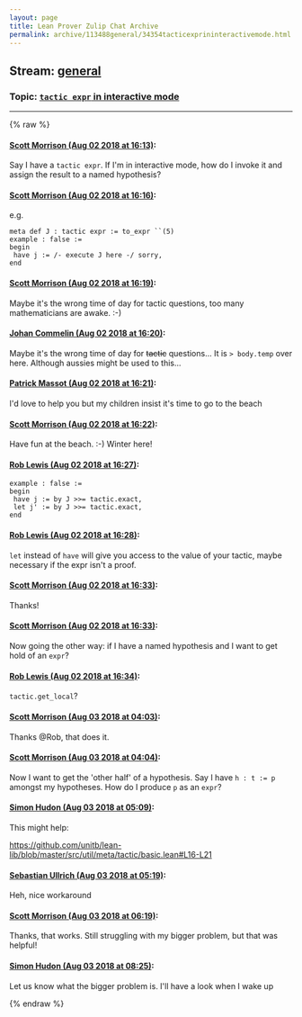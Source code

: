 ```yaml
---
layout: page
title: Lean Prover Zulip Chat Archive 
permalink: archive/113488general/34354tacticexprininteractivemode.html
---
```


## Stream: [general](index.html)
### Topic: [`tactic expr` in interactive mode](34354tacticexprininteractivemode.html)

---


{% raw %}
#### [ Scott Morrison (Aug 02 2018 at 16:13)](https://leanprover.zulipchat.com/#narrow/stream/113488-general/topic/%60tactic%20expr%60%20in%20interactive%20mode/near/130780443):
Say I have a `tactic expr`. If I'm in interactive mode, how do I invoke it and assign the result to a named hypothesis?

#### [ Scott Morrison (Aug 02 2018 at 16:16)](https://leanprover.zulipchat.com/#narrow/stream/113488-general/topic/%60tactic%20expr%60%20in%20interactive%20mode/near/130780624):
e.g.
````
meta def J : tactic expr := to_expr ``(5)
example : false :=
begin
 have j := /- execute J here -/ sorry,
end
````

#### [ Scott Morrison (Aug 02 2018 at 16:19)](https://leanprover.zulipchat.com/#narrow/stream/113488-general/topic/%60tactic%20expr%60%20in%20interactive%20mode/near/130780759):
Maybe it's the wrong time of day for tactic questions, too many mathematicians are awake. :-)

#### [ Johan Commelin (Aug 02 2018 at 16:20)](https://leanprover.zulipchat.com/#narrow/stream/113488-general/topic/%60tactic%20expr%60%20in%20interactive%20mode/near/130780842):
Maybe it's the wrong time of day for ~~tactic~~ questions...
It is `> body.temp` over here. Although aussies might be used to this...

#### [ Patrick Massot (Aug 02 2018 at 16:21)](https://leanprover.zulipchat.com/#narrow/stream/113488-general/topic/%60tactic%20expr%60%20in%20interactive%20mode/near/130780892):
I'd love to help you but my children insist it's time  to go to the beach

#### [ Scott Morrison (Aug 02 2018 at 16:22)](https://leanprover.zulipchat.com/#narrow/stream/113488-general/topic/%60tactic%20expr%60%20in%20interactive%20mode/near/130780959):
Have fun at the beach. :-) Winter here!

#### [ Rob Lewis (Aug 02 2018 at 16:27)](https://leanprover.zulipchat.com/#narrow/stream/113488-general/topic/%60tactic%20expr%60%20in%20interactive%20mode/near/130781162):
```
example : false :=
begin
 have j := by J >>= tactic.exact,
 let j' := by J >>= tactic.exact,
end
```

#### [ Rob Lewis (Aug 02 2018 at 16:28)](https://leanprover.zulipchat.com/#narrow/stream/113488-general/topic/%60tactic%20expr%60%20in%20interactive%20mode/near/130781187):
`let` instead of `have` will give you access to the value of your tactic, maybe necessary if the expr isn't a proof.

#### [ Scott Morrison (Aug 02 2018 at 16:33)](https://leanprover.zulipchat.com/#narrow/stream/113488-general/topic/%60tactic%20expr%60%20in%20interactive%20mode/near/130781526):
Thanks!

#### [ Scott Morrison (Aug 02 2018 at 16:33)](https://leanprover.zulipchat.com/#narrow/stream/113488-general/topic/%60tactic%20expr%60%20in%20interactive%20mode/near/130781551):
Now going the other way: if I have a named hypothesis and I want to get hold of an `expr`?

#### [ Rob Lewis (Aug 02 2018 at 16:34)](https://leanprover.zulipchat.com/#narrow/stream/113488-general/topic/%60tactic%20expr%60%20in%20interactive%20mode/near/130781619):
`tactic.get_local`?

#### [ Scott Morrison (Aug 03 2018 at 04:03)](https://leanprover.zulipchat.com/#narrow/stream/113488-general/topic/%60tactic%20expr%60%20in%20interactive%20mode/near/130812539):
Thanks @Rob, that does it.

#### [ Scott Morrison (Aug 03 2018 at 04:04)](https://leanprover.zulipchat.com/#narrow/stream/113488-general/topic/%60tactic%20expr%60%20in%20interactive%20mode/near/130812580):
Now I want to get the 'other half' of a hypothesis. Say I have `h : t := p` amongst my hypotheses. How do I produce `p` as an `expr`?

#### [ Simon Hudon (Aug 03 2018 at 05:09)](https://leanprover.zulipchat.com/#narrow/stream/113488-general/topic/%60tactic%20expr%60%20in%20interactive%20mode/near/130814956):
This might help: 

https://github.com/unitb/lean-lib/blob/master/src/util/meta/tactic/basic.lean#L16-L21

#### [ Sebastian Ullrich (Aug 03 2018 at 05:19)](https://leanprover.zulipchat.com/#narrow/stream/113488-general/topic/%60tactic%20expr%60%20in%20interactive%20mode/near/130815320):
Heh, nice workaround

#### [ Scott Morrison (Aug 03 2018 at 06:19)](https://leanprover.zulipchat.com/#narrow/stream/113488-general/topic/%60tactic%20expr%60%20in%20interactive%20mode/near/130817156):
Thanks, that works. Still struggling with my bigger problem, but that was helpful!

#### [ Simon Hudon (Aug 03 2018 at 08:25)](https://leanprover.zulipchat.com/#narrow/stream/113488-general/topic/%60tactic%20expr%60%20in%20interactive%20mode/near/130821219):
Let us know what the bigger problem is. I'll have a look when I wake up


{% endraw %}
